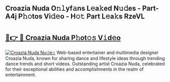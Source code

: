 ## Croazia Nuda O𝚗𝚕yf𝚊ns L𝚎a𝚔ed N𝚞𝚍es - Part-A4j P𝚑𝚘tos Vi𝚍𝚎o - H𝚘𝚝 Part L𝚎a𝚔s RzeVL

# <h2><a href="http://kfcvd65.oniu.top/?m=Croazia+Nuda">🔗👉 🔴 Croazia Nuda P𝚑ot𝚘𝚜 V𝚒d𝚎o</a></h2>

[![Croazia Nuda Nu𝚍e𝚜](https://i.imgur.com/0qMVB7G.gif)](http://kfcvd65.oniu.top/?m=Croazia+Nuda)
Web-based entertainer and multimedia designer Croazia Nuda, known for sharing dance and lifestyle ideas through trending dance trends and short videos. Outstanding artist Croazia Nuda, celebrated for their exceptional abilities and accomplishments in the realm of entertainment.  
